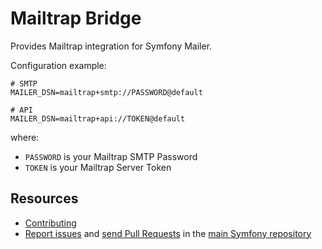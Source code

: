 Mailtrap Bridge
===============

Provides Mailtrap integration for Symfony Mailer.

Configuration example:

```env
# SMTP
MAILER_DSN=mailtrap+smtp://PASSWORD@default

# API
MAILER_DSN=mailtrap+api://TOKEN@default
```

where:
 - `PASSWORD` is your Mailtrap SMTP Password
 - `TOKEN` is your Mailtrap Server Token

Resources
---------

 * [Contributing](https://symfony.com/doc/current/contributing/index.html)
 * [Report issues](https://github.com/symfony/symfony/issues) and
   [send Pull Requests](https://github.com/symfony/symfony/pulls)
   in the [main Symfony repository](https://github.com/symfony/symfony)
